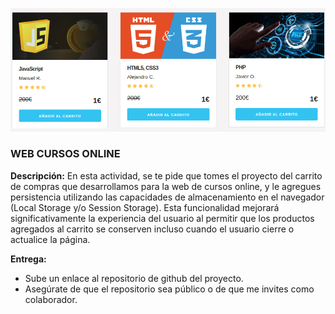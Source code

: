 ![](./img/imagenReadme)


### WEB CURSOS ONLINE

**Descripción:** 
En esta actividad, se te pide que tomes el proyecto del carrito de compras que desarrollamos para la web de cursos online, y le agregues persistencia utilizando las capacidades de almacenamiento en el navegador (Local Storage y/o Session Storage). Esta funcionalidad mejorará significativamente la experiencia del usuario al permitir que los productos agregados al carrito se conserven incluso cuando el usuario cierre o actualice la página.

**Entrega:**

- Sube un enlace al repositorio de github del proyecto.
- Asegúrate de que el repositorio sea público o de que me invites como colaborador.
